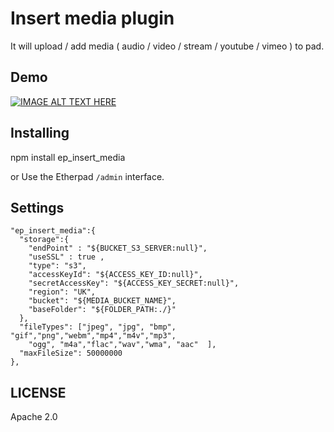 
# Insert media plugin
It will upload / add media ( audio / video / stream / youtube / vimeo ) to pad.

## Demo

[![IMAGE ALT TEXT HERE](https://img.youtube.com/vi/0zi4EGQdZyE/0.jpg)](https://www.youtube.com/watch?v=0zi4EGQdZyE)

## Installing
npm install ep_insert_media

or Use the Etherpad ``/admin`` interface.

## Settings
    "ep_insert_media":{
      "storage":{
        "endPoint" : "${BUCKET_S3_SERVER:null}",
        "useSSL" : true ,
        "type": "s3",
        "accessKeyId": "${ACCESS_KEY_ID:null}",
        "secretAccessKey": "${ACCESS_KEY_SECRET:null}",
        "region": "UK",
        "bucket": "${MEDIA_BUCKET_NAME}",
        "baseFolder": "${FOLDER_PATH:./}"
      },
      "fileTypes": ["jpeg", "jpg", "bmp", "gif","png","webm","mp4","m4v","mp3",
        "ogg", "m4a","flac","wav","wma", "aac"  ],
      "maxFileSize": 50000000
    },

## LICENSE
Apache 2.0
